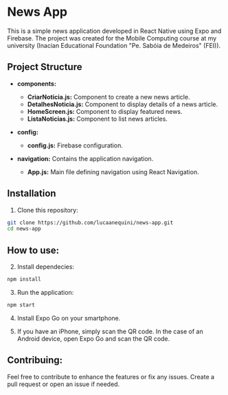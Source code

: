 # News App

This is a simple news application developed in React Native using Expo and Firebase. The project was created for the Mobile Computing course at my university (Inacian Educational Foundation "Pe. Sabóia de Medeiros" (FEI)).

## Project Structure

- **components:** 
  - **CriarNoticia.js:** Component to create a new news article.
  - **DetalhesNoticia.js:** Component to display details of a news article.
  - **HomeScreen.js:** Component to display featured news.
  - **ListaNoticias.js:** Component to list news articles.

- **config:** 
  - **config.js:** Firebase configuration.

- **navigation:** Contains the application navigation.
  - **App.js:** Main file defining navigation using React Navigation.

## Installation

1. Clone this repository:

```bash
git clone https://github.com/lucaanequini/news-app.git
cd news-app
```
## How to use:
2. Install dependecies:
```bash	
npm install
```
3. Run the application:
```bash	
npm start
```
4. Install Expo Go on your smartphone.

5. If you have an iPhone, simply scan the QR code. In the case of an Android device, open Expo Go and scan the QR code.

## Contribuing:
Feel free to contribute to enhance the features or fix any issues. Create a pull request or open an issue if needed.